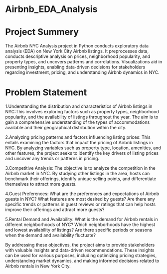 # Airbnb_EDA_Analysis

# Project Summery

The Airbnb NYC Analysis project in Python conducts exploratory data analysis (EDA) on New York City Airbnb listings. It preprocesses data, conducts descriptive analysis on prices, neighborhood popularity, and property types, and uncovers patterns and correlations. Visualizations aid in presenting insights, enabling data-driven decisions for stakeholders regarding investment, pricing, and understanding Airbnb dynamics in NYC.

# Problem Statement

1.Understanding the distribution and characteristics of Airbnb listings in NYC:This involves exploring factors such as property types, neighborhood popularity, and the availability of listings throughout the year. The aim is to gain a comprehensive understanding of the types of accommodations available and their geographical distribution within the city.

2.Analyzing pricing patterns and factors influencing listing prices: This entails examining the factors that impact the pricing of Airbnb listings in NYC. By analyzing variables such as property type, location, amenities, and other features, the project seeks to identify the key drivers of listing prices and uncover any trends or patterns in pricing.

3.Competitive Analysis: The objective is to analyze the competition in the Airbnb market in NYC. By studying other listings in the area, hosts can benchmark their offerings, identify unique selling points, and differentiate themselves to attract more guests.

4.Guest Preferences: What are the preferences and expectations of Airbnb guests in NYC? What features are most desired by guests? Are there any specific trends or patterns in guest reviews or ratings that can help hosts improve their offerings and attract more guests?

5.Rental Demand and Availability: What is the demand for Airbnb rentals in different neighborhoods of NYC? Which neighborhoods have the highest and lowest availability of listings? Are there specific periods or seasons when the demand and availability fluctuate?

By addressing these objectives, the project aims to provide stakeholders with valuable insights and data-driven recommendations. These insights can be used for various purposes, including optimizing pricing strategies, understanding market dynamics, and making informed decisions related to Airbnb rentals in New York City.





